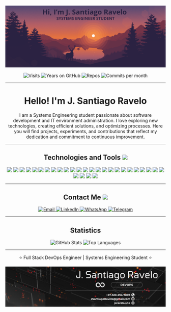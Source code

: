 <p align="center">
  <img src="https://github.com/JunniorRavelo/JunniorRavelo/blob/master/images/portada.png" alt="Cover" />
</p>

<p align="center">
  <img src="https://badges.pufler.dev/visits/JunniorRavelo/JunniorRavelo" alt="Visits" /> 
  <img src="https://badges.pufler.dev/years/JunniorRavelo" alt="Years on GitHub" /> 
  <img src="https://badges.pufler.dev/repos/JunniorRavelo" alt="Repos" />
  <img src="https://badges.pufler.dev/commits/monthly/JunniorRavelo" alt="Commits per month" />
</p>

---

<h1 align="center">Hello! I'm J. Santiago Ravelo</h1>

<p align="center">
  I am a Systems Engineering student passionate about software development and IT environment administration. I love exploring new technologies, creating efficient solutions, and optimizing processes. Here you will find projects, experiments, and contributions that reflect my dedication and commitment to continuous improvement.
</p>

---

<h2 align="center">Technologies and Tools <img src="https://github.com/ritik307/ritik307/blob/main/images/laptop.gif" width="50"></h2>

<p align="center">
<!-- AWS -->
<img src="https://img.shields.io/badge/-AWS-232F3E?style=flat-square&logo=amazonaws&logoColor=white"/>

<!-- Bootstrap -->
<img src="https://img.shields.io/badge/-Bootstrap-563D7C?style=flat-square&logo=bootstrap&logoColor=white"/>

<!-- C -->
<img src="https://img.shields.io/badge/-C-00599C?style=flat-square&logo=c&logoColor=white"/>

<!-- C++ -->
<img src="https://img.shields.io/badge/-C++-00599C?style=flat-square&logo=cplusplus&logoColor=white"/>

<!-- CentOS -->
<img src="https://img.shields.io/badge/-CentOS-262577?style=flat-square&logo=centos&logoColor=white"/>

<!-- CSS3 -->
<img src="https://img.shields.io/badge/-CSS3-1572B6?style=flat-square&logo=css3&logoColor=white"/>

<!-- Debian -->
<img src="https://img.shields.io/badge/-Debian-A81D33?style=flat-square&logo=debian&logoColor=white"/>

<!-- Express -->
<img src="https://img.shields.io/badge/-Express-000000?style=flat-square&logo=express&logoColor=white"/>

<!-- Git -->
<img src="https://img.shields.io/badge/-Git-F05032?style=flat-square&logo=git&logoColor=white"/>

<!-- GitHub -->
<img src="https://img.shields.io/badge/-GitHub-181717?style=flat-square&logo=github&logoColor=white"/>

<!-- Go -->
<img src="https://img.shields.io/badge/-Go-00ADD8?style=flat-square&logo=go&logoColor=white"/>

<!-- Heroku -->
<img src="https://img.shields.io/badge/-Heroku-430098?style=flat-square&logo=heroku&logoColor=white"/>

<!-- HTML5 -->
<img src="https://img.shields.io/badge/-HTML5-E34F26?style=flat-square&logo=html5&logoColor=white"/>

<!-- Java -->
<img src="https://img.shields.io/badge/-Java-E34A86?style=flat-square&logo=java&logoColor=white"/>

<!-- JavaScript -->
<img src="https://img.shields.io/badge/-JavaScript-F7DF1E?style=flat-square&logo=javascript&logoColor=black"/>

<!-- Laravel -->
<img src="https://img.shields.io/badge/-Laravel-FF2D20?style=flat-square&logo=laravel&logoColor=white"/>

<!-- MongoDB -->
<img src="https://img.shields.io/badge/-MongoDB-47A248?style=flat-square&logo=mongodb&logoColor=white"/>

<!-- MySQL -->
<img src="https://img.shields.io/badge/-MySQL-4479A1?style=flat-square&logo=mysql&logoColor=white"/>

<!-- Nest.js -->
<img src="https://img.shields.io/badge/-Nest.js-E0234E?style=flat-square&logo=nestjs&logoColor=white"/>

<!-- Next.js -->
<img src="https://img.shields.io/badge/-Next.js-000000?style=flat-square&logo=next.js&logoColor=white"/>

<!-- Node.js -->
<img src="https://img.shields.io/badge/-Node.js-339933?style=flat-square&logo=node.js&logoColor=white"/>

<!-- PHP -->
<img src="https://img.shields.io/badge/-PHP-777BB4?style=flat-square&logo=php&logoColor=white"/>

<!-- PostgREST -->
<img src="https://img.shields.io/badge/-PostgREST-336791?style=flat-square&logo=postgresql&logoColor=white"/>

<!-- Python -->
<img src="https://img.shields.io/badge/-Python-3776AB?style=flat-square&logo=python&logoColor=white"/>

<!-- React -->
<img src="https://img.shields.io/badge/-React-61DAFB?style=flat-square&logo=react&logoColor=black"/>

<!-- React Native -->
<img src="https://img.shields.io/badge/-React%20Native-61DAFB?style=flat-square&logo=react&logoColor=black"/>

<!-- SpringBoot -->
<img src="https://img.shields.io/badge/-SpringBoot-6DB33F?style=flat-square&logo=springboot&logoColor=white"/>

<!-- Ubuntu Server -->
<img src="https://img.shields.io/badge/-Ubuntu%20Server-E95420?style=flat-square&logo=ubuntu&logoColor=white"/>

<!-- WordPress -->
<img src="https://img.shields.io/badge/-WordPress-21759B?style=flat-square&logo=wordpress&logoColor=white"/>

</p>

---

<h2 align="center">Contact Me <img src="https://media0.giphy.com/media/jqNPzdTTxQfOgOqpO4/source.gif" width="50"></h2>

<p align="center">
  <a href="mailto:JSantiagoRavelo@gmail.com">
    <img src="https://img.shields.io/badge/-JSantiagoRavelo@gmail.com-c14438?style=flat-square&logo=Gmail&logoColor=white" alt="Email" />
  </a>
  <a href="https://www.linkedin.com/in/jsravelo/">
    <img src="https://img.shields.io/badge/-J.%20Santiago%20Ravelo-blue?style=flat-square&logo=Linkedin&logoColor=white" alt="LinkedIn" />
  </a>
  <a href="https://wa.me/573202947007">
    <img src="https://img.shields.io/badge/-(+57)3202947007-green?style=flat-square&logo=WhatsApp&logoColor=white" alt="WhatsApp" />
  </a>
  <a href="https://t.me/+573202947007">
    <img src="https://img.shields.io/badge/-(+57)3202947007-blue?style=flat-square&logo=Telegram&logoColor=white" alt="Telegram" />
  </a>
</p>

---

<h2 align="center">Statistics</h2>

<p align="center">
  <img src="https://github-readme-stats.vercel.app/api?username=JunniorRavelo&show_icons=true&theme=radical&line_height=27" alt="GitHub Stats" />
  <img src="https://github-readme-stats.vercel.app/api/top-langs/?username=JunniorRavelo&hide=html,css,java,shaderlab,kotlin,hlsl&theme=radical" alt="Top Languages" />
</p>

---

<p align="center">⭐ Full Stack DevOps Engineer | Systems Engineering Student ⭐</p>

<p align="center">
  <img src="https://github.com/JunniorRavelo/JunniorRavelo/blob/master/images/contact.jpeg" alt="Contact" />
</p>
